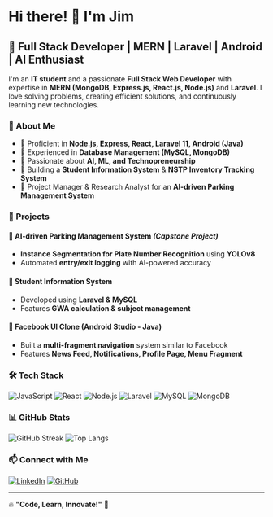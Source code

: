 # Hi there! 👋 I'm Jim

## 🚀 Full Stack Developer | MERN | Laravel | Android | AI Enthusiast

I'm an **IT student** and a passionate **Full Stack Web Developer** with expertise in **MERN (MongoDB, Express.js, React.js, Node.js)** and **Laravel**. I love solving problems, creating efficient solutions, and continuously learning new technologies.

### 🌟 About Me
- 🔹 Proficient in **Node.js, Express, React, Laravel 11, Android (Java)**
- 🔹 Experienced in **Database Management (MySQL, MongoDB)**
- 🔹 Passionate about **AI, ML, and Technopreneurship**
- 🔹 Building a **Student Information System** & **NSTP Inventory Tracking System**
- 🔹 Project Manager & Research Analyst for an **AI-driven Parking Management System**

### 📌 Projects
#### 🚗 AI-driven Parking Management System *(Capstone Project)*
- **Instance Segmentation for Plate Number Recognition** using **YOLOv8**
- Automated **entry/exit logging** with AI-powered accuracy

#### 🏫 Student Information System
- Developed using **Laravel & MySQL**
- Features **GWA calculation & subject management**

#### 📱 Facebook UI Clone (Android Studio - Java)
- Built a **multi-fragment navigation** system similar to Facebook
- Features **News Feed, Notifications, Profile Page, Menu Fragment**

### 🛠 Tech Stack
![JavaScript](https://img.shields.io/badge/JavaScript-F7DF1E?style=for-the-badge&logo=javascript&logoColor=black)
![React](https://img.shields.io/badge/React-20232A?style=for-the-badge&logo=react&logoColor=61DAFB)
![Node.js](https://img.shields.io/badge/Node.js-43853D?style=for-the-badge&logo=node.js&logoColor=white)
![Laravel](https://img.shields.io/badge/Laravel-FF2D20?style=for-the-badge&logo=laravel&logoColor=white)
![MySQL](https://img.shields.io/badge/MySQL-005C84?style=for-the-badge&logo=mysql&logoColor=white)
![MongoDB](https://img.shields.io/badge/MongoDB-4EA94B?style=for-the-badge&logo=mongodb&logoColor=white)

### 📊 GitHub Stats
![GitHub Streak](https://streak-stats.demolab.com/?user=Jimies22&theme=react&hide_border=true)
![Top Langs](https://github-readme-stats.vercel.app/api/top-langs/?username=Jimies22&layout=compact&theme=react)

### 📫 Connect with Me
[![LinkedIn](https://img.shields.io/badge/LinkedIn-0077B5?style=for-the-badge&logo=linkedin&logoColor=white)](https://linkedin.com/in/yourprofile)
[![GitHub](https://img.shields.io/badge/GitHub-100000?style=for-the-badge&logo=github&logoColor=white)](https://github.com/Jimies22)

---
🔥 **"Code, Learn, Innovate!"** 🚀
